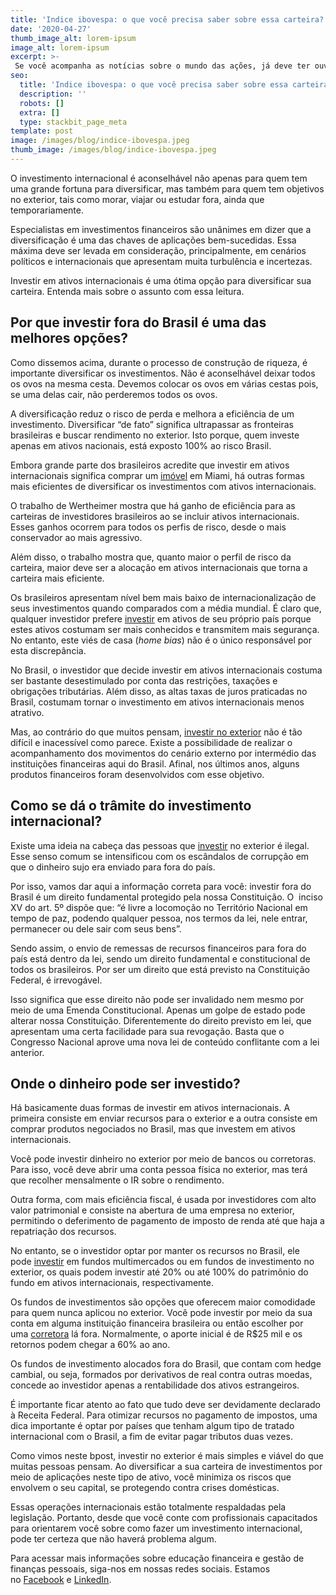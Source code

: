 ```yaml
---
title: 'Indice ibovespa: o que você precisa saber sobre essa carteira?'
date: '2020-04-27'
thumb_image_alt: lorem-ipsum
image_alt: lorem-ipsum
excerpt: >-
 Se você acompanha as notícias sobre o mundo das ações, já deve ter ouvido falar sobre o índice Ibovespa. Seja para informações boas ou ruins sobre o estado do mercado, esse indicador é sempre mencionado e costuma ser uma base para que os economistas entendam o estado da bolsa de valores brasileira.
seo:
  title: 'Indice ibovespa: o que você precisa saber sobre essa carteira?'
  description: ''
  robots: []
  extra: []
  type: stackbit_page_meta
template: post
image: /images/blog/indice-ibovespa.jpeg
thumb_image: /images/blog/indice-ibovespa.jpeg
---
```

O investimento internacional é aconselhável não apenas para quem tem uma grande fortuna para diversificar, mas também para quem tem objetivos no exterior, tais como morar, viajar ou estudar fora, ainda que temporariamente.

Especialistas em investimentos financeiros são unânimes em dizer que a diversificação é uma das chaves de aplicações bem-sucedidas. Essa máxima deve ser levada em consideração, principalmente, em cenários políticos e internacionais que apresentam muita turbulência e incertezas.

Investir em ativos internacionais é uma ótima opção para diversificar sua carteira. Entenda mais sobre o assunto com essa leitura.

## **Por que investir fora do Brasil é uma das melhores opções?**

Como dissemos acima, durante o processo de construção de riqueza, é importante diversificar os investimentos. Não é aconselhável deixar todos os ovos na mesma cesta. Devemos colocar os ovos em várias cestas pois, se uma delas cair, não perderemos todos os ovos.

A diversificação reduz o risco de perda e melhora a eficiência de um investimento. Diversificar “de fato” significa ultrapassar as fronteiras brasileiras e buscar rendimento no exterior. Isto porque, quem investe apenas em ativos nacionais, está exposto 100% ao risco Brasil.

Embora grande parte dos brasileiros acredite que investir em ativos internacionais significa comprar um [imóvel](https://saudemaisacao.com.br/blog/cuidado-investir-em-imoveis-pode-ser-arriscado/) em Miami, há outras formas mais eficientes de diversificar os investimentos com ativos internacionais.

O trabalho de Wertheimer mostra que há ganho de eficiência para as carteiras de investidores brasileiros ao se incluir ativos internacionais. Esses ganhos ocorrem para todos os perfis de risco, desde o mais conservador ao mais agressivo.

Além disso, o trabalho mostra que, quanto maior o perfil de risco da carteira, maior deve ser a alocação em ativos internacionais que torna a carteira mais eficiente.

Os brasileiros apresentam nível bem mais baixo de internacionalização de seus investimentos quando comparados com a média mundial. É claro que, qualquer investidor prefere [investir](http://saudemaisacao.com.br/blog/qual-a-melhor-hora-para-investir/) em ativos de seu próprio país porque estes ativos costumam ser mais conhecidos e transmitem mais segurança. No entanto, este viés de casa (*home bias*) não é o único responsável por esta discrepância.

No Brasil, o investidor que decide investir em ativos internacionais costuma ser bastante desestimulado por conta das restrições, taxações e obrigações tributárias. Além disso, as altas taxas de juros praticadas no Brasil, costumam tornar o investimento em ativos internacionais menos atrativo.

Mas, ao contrário do que muitos pensam, [investir no exterior](https://saudemaisacao.com.br/blog/aprenda-como-investir-dinheiro-no-exterior-agora-mesmo/) não é tão difícil e inacessível como parece. Existe a possibilidade de realizar o acompanhamento dos movimentos do cenário externo por intermédio das instituições financeiras aqui do Brasil. Afinal, nos últimos anos, alguns produtos financeiros foram desenvolvidos com esse objetivo.

## **Como se dá o trâmite do investimento internacional?**

Existe uma ideia na cabeça das pessoas que [investir](https://saudemaisacao.com.br/blog/vale-a-pena-investir-em-criptomoedas/) no exterior é ilegal. Esse senso comum se intensificou com os escândalos de corrupção em que o dinheiro sujo era enviado para fora do país.

Por isso, vamos dar aqui a informação correta para você: investir fora do Brasil é um direito fundamental protegido pela nossa Constituição. O  inciso XV do art. 5º dispõe que: “é livre a locomoção no Território Nacional em tempo de paz, podendo qualquer pessoa, nos termos da lei, nele entrar, permanecer ou dele sair com seus bens”.

Sendo assim, o envio de remessas de recursos financeiros para fora do país está dentro da lei, sendo um direito fundamental e constitucional de todos os brasileiros. Por ser um direito que está previsto na Constituição Federal, é irrevogável.

Isso significa que esse direito não pode ser invalidado nem mesmo por meio de uma Emenda Constitucional. Apenas um golpe de estado pode alterar nossa Constituição. Diferentemente do direito previsto em lei, que apresentam uma certa facilidade para sua revogação. Basta que o Congresso Nacional aprove uma nova lei de conteúdo conflitante com a lei anterior.

## **Onde o dinheiro pode ser investido?**

Há basicamente duas formas de investir em ativos internacionais. A primeira consiste em enviar recursos para o exterior e a outra consiste em comprar produtos negociados no Brasil, mas que investem em ativos internacionais.

Você pode investir dinheiro no exterior por meio de bancos ou corretoras. Para isso, você deve abrir uma conta pessoa física no exterior, mas terá que recolher mensalmente o IR sobre o rendimento.

Outra forma, com mais eficiência fiscal, é usada por investidores com alto valor patrimonial e consiste na abertura de uma empresa no exterior, permitindo o deferimento de pagamento de imposto de renda até que haja a repatriação dos recursos.

No entanto, se o investidor optar por manter os recursos no Brasil, ele pode [investir](https://saudemaisacao.com.br/blog/investimento-mensal-qual-o-valor-ideal-para-poupar-e-investir/) em fundos multimercados ou em fundos de investimento no exterior, os quais podem investir até 20% ou até 100% do patrimônio do fundo em ativos internacionais, respectivamente.

Os fundos de investimentos são opções que oferecem maior comodidade para quem nunca aplicou no exterior. Você pode investir por meio da sua conta em alguma instituição financeira brasileira ou então escolher por uma [corretora](https://saudemaisacao.com.br/blog/bancos-ou-corretoras-independente/) lá fora. Normalmente, o aporte inicial é de R$25 mil e os retornos podem chegar a 60% ao ano.

Os fundos de investimento alocados fora do Brasil, que contam com hedge cambial, ou seja, formados por derivativos de real contra outras moedas, concede ao investidor apenas a rentabilidade dos ativos estrangeiros.

É importante ficar atento ao fato que tudo deve ser devidamente declarado à Receita Federal. Para otimizar recursos no pagamento de impostos, uma dica importante é optar por países que tenham algum tipo de tratado internacional com o Brasil, a fim de evitar pagar tributos duas vezes.

Como vimos neste bpost, investir no exterior é mais simples e viável do que muitas pessoas pensam. Ao diversificar a sua carteira de investimentos por meio de aplicações neste tipo de ativo, você minimiza os riscos que envolvem o seu capital, se protegendo contra crises domésticas.

Essas operações internacionais estão totalmente respaldadas pela legislação. Portanto, desde que você conte com profissionais capacitados para orientarem você sobre como fazer um investimento internacional, pode ter certeza que não haverá problema algum.

Para acessar mais informações sobre educação financeira e gestão de finanças pessoais, siga-nos em nossas redes sociais. Estamos no [Facebook](https://www.facebook.com/saudemaisacao) e [LinkedIn](https://www.linkedin.com/in/sa%C3%BAde-mais-a%C3%A7%C3%A3o-educa%C3%A7%C3%A3o-e-planejamento-financeiro-834ba612b/).
